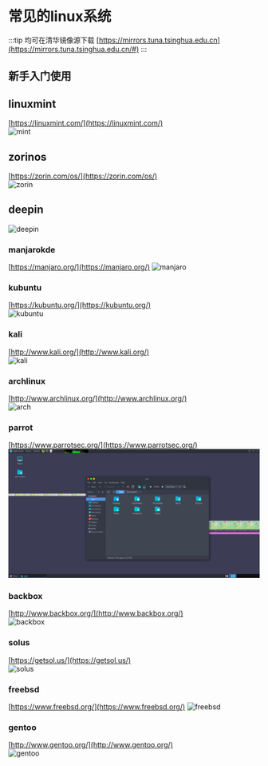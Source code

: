 # 常见的linux系统

:::tip
均可在清华镜像源下载 [https://mirrors.tuna.tsinghua.edu.cn](https://mirrors.tuna.tsinghua.edu.cn/#)
:::

## 新手入门使用

## linuxmint

[https://linuxmint.com/](https://linuxmint.com/)  
![mint](https://distrowatch.com/images/ktyxqzobhgijab/mint.png)

## zorinos

[https://zorin.com/os/](https://zorin.com/os/)  
![zorin](https://distrowatch.com/images/ktyxqzobhgijab/zorin.png)

## deepin

![deepin](https://distrowatch.com/images/ktyxqzobhgijab/deepin.png)

### manjarokde

[https://manjaro.org/](https://manjaro.org/)
![manjaro](https://distrowatch.com/images/ktyxqzobhgijab/manjaro.png)

### kubuntu

[https://kubuntu.org/](https://kubuntu.org/)  
![kubuntu](https://distrowatch.com/images/ktyxqzobhgijab/kubuntu.png)

### kali

[http://www.kali.org/](http://www.kali.org/)  
![kali](https://distrowatch.com/images/ktyxqzobhgijab/kali.png)

### archlinux

[http://www.archlinux.org/](http://www.archlinux.org/)  
![arch](https://distrowatch.com/images/ktyxqzobhgijab/arch.png)

### parrot

[https://www.parrotsec.org/](https://www.parrotsec.org/)  
![parrot](./res/parrot.png)

### backbox

[http://www.backbox.org/](http://www.backbox.org/)  
![backbox](https://distrowatch.com/images/ktyxqzobhgijab/backbox.png)

### solus

[https://getsol.us/](https://getsol.us/)  
![solus](https://distrowatch.com/images/ktyxqzobhgijab/solus.png)

### freebsd

[https://www.freebsd.org/](https://www.freebsd.org/)
![freebsd](https://distrowatch.com/images/ktyxqzobhgijab/freebsd.png)

### gentoo

[http://www.gentoo.org/](http://www.gentoo.org/)  
![gentoo](https://distrowatch.com/images/ktyxqzobhgijab/gentoo.png)
